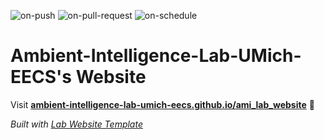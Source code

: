 
  ![on-push](../../actions/workflows/on-push.yaml/badge.svg)
  ![on-pull-request](../../actions/workflows/on-pull-request.yaml/badge.svg)
  ![on-schedule](../../actions/workflows/on-schedule.yaml/badge.svg)

  # Ambient-Intelligence-Lab-UMich-EECS's Website

  Visit **[ambient-intelligence-lab-umich-eecs.github.io/ami_lab_website](https://ambient-intelligence-lab-umich-eecs.github.io/ami_lab_website)** 🚀

  _Built with [Lab Website Template](https://greene-lab.gitbook.io/lab-website-template-docs)_
